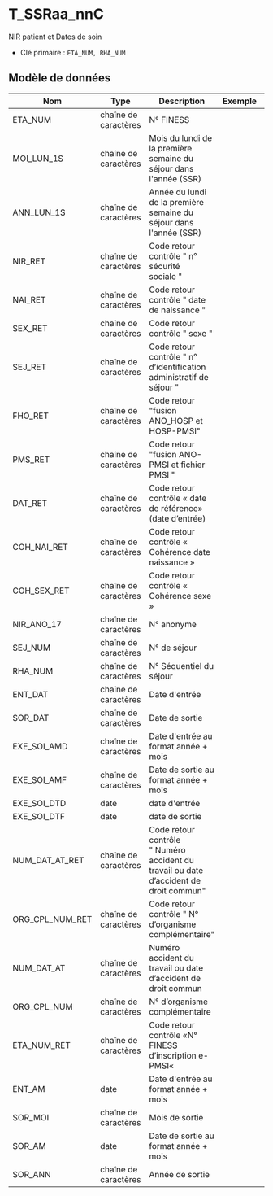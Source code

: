 # T_SSRaa_nnC

NIR patient et Dates de soin

- Clé primaire : `ETA_NUM, RHA_NUM`

## Modèle de données

|Nom|Type|Description|Exemple|Propriétés|
|-|-|-|-|-|
|ETA_NUM|chaîne de caractères|N° FINESS|||
|MOI_LUN_1S|chaîne de caractères|Mois du lundi de la première semaine du séjour dans l'année (SSR)|||
|ANN_LUN_1S|chaîne de caractères|Année du lundi de la première semaine du séjour dans l'année (SSR)|||
|NIR_RET|chaîne de caractères|Code retour contrôle " n° sécurité sociale "|||
|NAI_RET|chaîne de caractères|Code retour contrôle " date de naissance "|||
|SEX_RET|chaîne de caractères|Code retour contrôle " sexe "|||
|SEJ_RET|chaîne de caractères|Code retour contrôle " n° d’identification administratif de séjour "|||
|FHO_RET|chaîne de caractères|Code retour "fusion ANO_HOSP et HOSP-PMSI"|||
|PMS_RET|chaîne de caractères|Code retour "fusion ANO-PMSI et fichier PMSI "|||
|DAT_RET|chaîne de caractères|Code retour contrôle « date de référence» (date d’entrée)|||
|COH_NAI_RET|chaîne de caractères|Code retour contrôle « Cohérence date naissance »|||
|COH_SEX_RET|chaîne de caractères|Code retour contrôle « Cohérence sexe »|||
|NIR_ANO_17|chaîne de caractères|N° anonyme|||
|SEJ_NUM|chaîne de caractères|N° de séjour|||
|RHA_NUM|chaîne de caractères|N° Séquentiel du séjour|||
|ENT_DAT|chaîne de caractères|Date d'entrée|||
|SOR_DAT|chaîne de caractères|Date de sortie|||
|EXE_SOI_AMD|chaîne de caractères|Date d'entrée au format année + mois|||
|EXE_SOI_AMF|chaîne de caractères|Date de sortie au format année + mois|||
|EXE_SOI_DTD|date|date d'entrée|||
|EXE_SOI_DTF|date|date de sortie|||
|NUM_DAT_AT_RET|chaîne de caractères|Code retour contrôle " Numéro accident du travail ou date d’accident de droit commun"|||
|ORG_CPL_NUM_RET|chaîne de caractères|Code retour contrôle " N° d’organisme complémentaire"|||
|NUM_DAT_AT|chaîne de caractères|Numéro accident du travail ou date d’accident de droit commun|||
|ORG_CPL_NUM|chaîne de caractères|N° d’organisme complémentaire|||
|ETA_NUM_RET|chaîne de caractères|Code retour contrôle «N° FINESS d’inscription e-PMSI«|||
|ENT_AM|date|Date d'entrée au format année + mois|||
|SOR_MOI|chaîne de caractères|Mois de sortie|||
|SOR_AM|date|Date de sortie au format année + mois|||
|SOR_ANN|chaîne de caractères|Année de sortie|||

